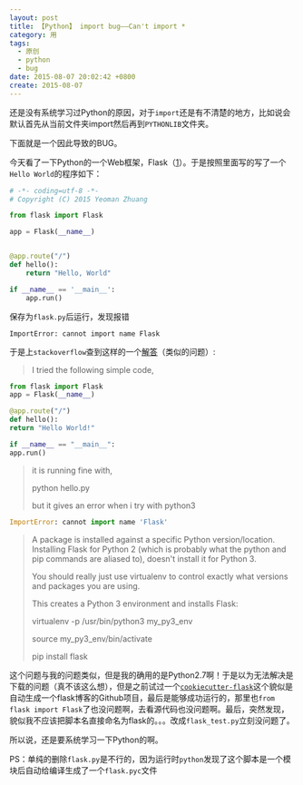 ```yaml
---
layout: post
title: 【Python】 import bug——Can't import *
category: 用
tags:
  - 原创
  - python
  - bug
date: 2015-08-07 20:02:42 +0800
create: 2015-08-07
---
```


还是没有系统学习过Python的原因，对于`import`还是有不清楚的地方，比如说会默认首先从当前文件夹import然后再到`PYTHONLIB`文件夹。

下面就是一个因此导致的BUG。

今天看了一下Python的一个Web框架，Flask（[1](http://python.jobbole.com/81396/)）。于是按照里面写的写了一个`Hello World`的程序如下：

```python
# -*- coding=utf-8 -*-
# Copyright (C) 2015 Yeoman Zhuang

from flask import Flask

app = Flask(__name__)


@app.route("/")
def hello():
    return "Hello, World"

if __name__ == '__main__':
    app.run()
```

保存为`flask.py`后运行，发现报错
```
ImportError: cannot import name Flask
```
于是上`stackoverflow`查到这样的一个[解答](http://stackoverflow.com/questions/26960235/python3-cannot-import-name-flask)（类似的问题）:

> I tried the following simple code,

```python
from flask import Flask
app = Flask(__name__)

@app.route("/")
def hello():
return "Hello World!"

if __name__ == "__main__":
app.run()
```

> it is running fine with,
>
> python hello.py
>
> but it gives an error when i try with python3

```python
ImportError: cannot import name 'Flask'
```

> A package is installed against a specific Python version/location. Installing Flask for Python 2 (which is probably what the python and pip commands are aliased to), doesn't install it for Python 3.
>
> You should really just use virtualenv to control exactly what versions and packages you are using.
>
> This creates a Python 3 environment and installs Flask:
>
> virtualenv -p /usr/bin/python3 my_py3_env
>
> source my_py3_env/bin/activate
>
> pip install flask

这个问题与我的问题类似，但是我的确用的是Python2.7啊！于是以为无法解决是下载的问题（真不该这么想），但是之前试过一个[`cookiecutter-flask`](https://github.com/sloria/cookiecutter-flask)这个貌似是自动生成一个flask博客的Github项目，最后是能够成功运行的，那里也`from flask import Flask`了也没问题啊，去看源代码也没问题啊。最后，突然发现，貌似我不应该把脚本名直接命名为flask的。。。改成`flask_test.py`立刻没问题了。

所以说，还是要系统学习一下Python的啊。

PS：单纯的删除`flask.py`是不行的，因为运行时`python`发现了这个脚本是一个模块后自动给编译生成了一个`flask.pyc`文件

